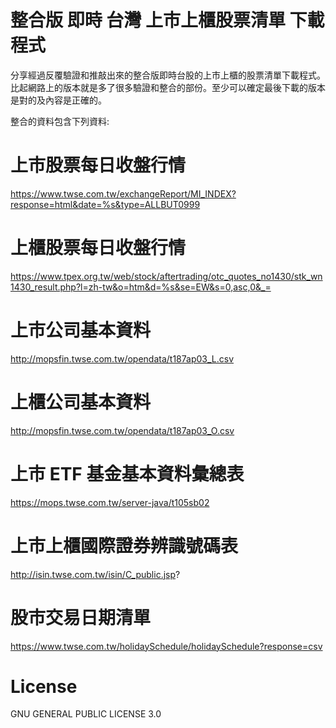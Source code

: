 # 整合版 即時 台灣 上市上櫃股票清單 下載程式

分享經過反覆驗證和推敲出來的整合版即時台股的上市上櫃的股票清單下載程式。比起網路上的版本就是多了很多驗證和整合的部份。至少可以確定最後下載的版本是對的及內容是正確的。

整合的資料包含下列資料:

# 上市股票每日收盤行情
https://www.twse.com.tw/exchangeReport/MI_INDEX?response=html&date=%s&type=ALLBUT0999


# 上櫃股票每日收盤行情
https://www.tpex.org.tw/web/stock/aftertrading/otc_quotes_no1430/stk_wn1430_result.php?l=zh-tw&o=htm&d=%s&se=EW&s=0,asc,0&_=


# 上市公司基本資料
http://mopsfin.twse.com.tw/opendata/t187ap03_L.csv


# 上櫃公司基本資料
http://mopsfin.twse.com.tw/opendata/t187ap03_O.csv


# 上市 ETF 基金基本資料彙總表
https://mops.twse.com.tw/server-java/t105sb02


# 上市上櫃國際證券辨識號碼表
http://isin.twse.com.tw/isin/C_public.jsp?


# 股市交易日期清單
https://www.twse.com.tw/holidaySchedule/holidaySchedule?response=csv

# License
GNU GENERAL PUBLIC LICENSE 3.0
